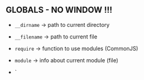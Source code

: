 ## GLOBALS - NO WINDOW !!!

- `__dirname` $\to$ path to current directory

- `__filename` $\to$ path to current file 


- `require` $\to$ function to use modules (CommonJS)

- `module` $\to$ info about current module (file)

- `

